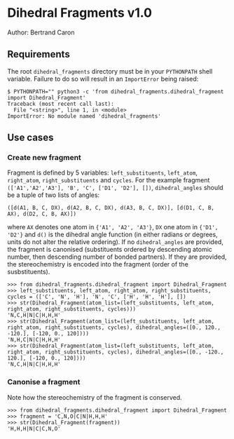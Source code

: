 # Dihedral Fragments v1.0

Author: Bertrand Caron

## Requirements

The root `dihedral_fragments` directory must be in your `PYTHONPATH` shell variable.
Failure to do so will result in an `ImportError` being raised:

```
$ PYTHONPATH="" python3 -c 'from dihedral_fragments.dihedral_fragment import Dihedral_Fragment'
Traceback (most recent call last):
  File "<string>", line 1, in <module>
ImportError: No module named 'dihedral_fragments'
```

## Use cases

### Create new fragment

Fragment is defined by 5 variables: `left_substituents`, `left_atom`, `right_atom`, `right_substituents` and `cycles`.
For the example fragment
`(['A1','A2','A3'], 'B', 'C', ['D1', 'D2'], [])`,
`dihedral_angles` should be a tuple of two lists of angles:

```([d(A1, B, C, DX), d(A2, B, C, DX), d(A3, B, C, DX)], [d(D1, C, B, AX), d(D2, C, B, AX)])```

where `AX` denotes one atom in `{'A1', 'A2', 'A3'}`, `DX` one atom in `{'D1', 'D2'}` and `d()` is the dihedral angle function (in either radians or degrees, units do not alter the relative ordering).
If no `dihedral_angles` are provided, the fragment is canonised (substituents ordered by descending atomic number, then descending number of bonded partners).
If they are provided, the stereochemistry is encoded into the fragment (order of the susbstituents).

```
>>> from dihedral_fragments.dihedral_fragment import Dihedral_Fragment
>>> left_substituents, left_atom, right_atom, right_substituents, cycles = (['C', 'N', 'H'], 'N', 'C', ['H', 'H', 'H'], [])
>>> str(Dihedral_Fragment(atom_list=(left_substituents, left_atom, right_atom, right_substituents, cycles)))
'N,C,H|N|C|H,H,H'
>>> str(Dihedral_Fragment(atom_list=(left_substituents, left_atom, right_atom, right_substituents, cycles), dihedral_angles=([0., 120., -120.], [-120, 0., 120])))
'N,H,C|N|C|H,H,H'
>>> str(Dihedral_Fragment(atom_list=(left_substituents, left_atom, right_atom, right_substituents, cycles), dihedral_angles=([0., -120., 120.], [-120, 0., 120])))
'N,C,H|N|C|H,H,H'
```

### Canonise a fragment

Note how the stereochemistry of the fragment is conserved.

```
>>> from dihedral_fragments.dihedral_fragment import Dihedral_Fragment
>>> fragment = 'C,N,O|C|N|H,H,H'
>>> str(Dihedral_Fragment(fragment))
'H,H,H|N|C|C,N,O'
```

